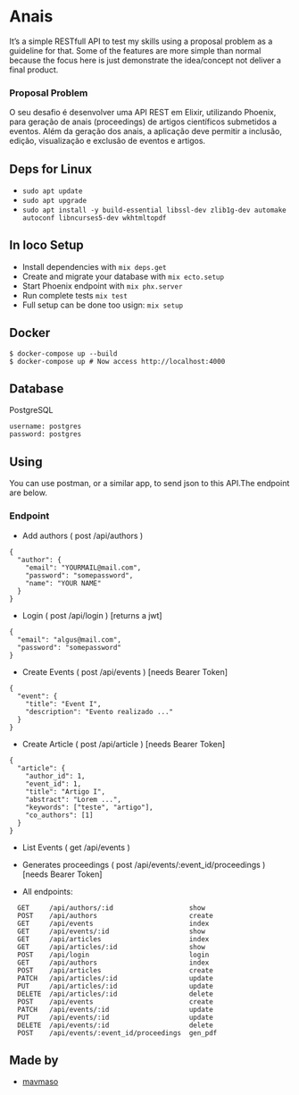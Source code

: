 # Anais

It’s a simple RESTfull API to test my skills using a proposal problem as a guideline for that. Some of the features are more simple than normal because the focus here is
just demonstrate the idea/concept not deliver a final product.

### Proposal Problem

  O seu desafio é desenvolver uma API REST em Elixir, utilizando Phoenix, para geração de anais (proceedings) de artigos científicos submetidos a eventos. Além da geração dos anais, a aplicação deve permitir a inclusão, edição, visualização e exclusão de eventos e artigos.

## Deps for Linux

- `sudo apt update`
- `sudo apt upgrade`
- `sudo apt install -y build-essential libssl-dev zlib1g-dev automake autoconf libncurses5-dev wkhtmltopdf`

## In loco Setup

- Install dependencies with `mix deps.get`
- Create and migrate your database with `mix ecto.setup`
- Start Phoenix endpoint with `mix phx.server`
- Run complete tests `mix test`
- Full setup can be done too usign: `mix setup`

## Docker

```console
$ docker-compose up --build
$ docker-compose up # Now access http://localhost:4000
```

## Database
  PostgreSQL
  ```
  username: postgres
  password: postgres
  ```

## Using

 You can use postman, or a similar app, to send json to this API.The endpoint are below.


### Endpoint

 - Add authors ( post /api/authors )
  ```
  {
    "author": {
      "email": "YOURMAIL@mail.com",
      "password": "somepassword",
      "name": "YOUR NAME"
    }
  }
  ```

 - Login ( post /api/login ) [returns a jwt]
  ```
  {
    "email": "algus@mail.com",
    "password": "somepassword"
  }
  ```

 - Create Events ( post /api/events ) [needs Bearer Token]
  ```
  {
    "event": {
      "title": "Event I",
      "description": "Evento realizado ..."
    }
  }
  ```

 - Create Article ( post /api/article ) [needs Bearer Token]
  ```
  {
    "article": {
      "author_id": 1,
      "event_id": 1,
      "title": "Artigo I",
      "abstract": "Lorem ...",
      "keywords": ["teste", "artigo"],
      "co_authors": [1]
    }
  }
  ```

 - List Events ( get /api/events )

 - Generates proceedings ( post /api/events/:event_id/proceedings ) [needs Bearer Token]

 - All endpoints:
  ```
    GET     /api/authors/:id                   show
    POST    /api/authors                       create
    GET     /api/events                        index
    GET     /api/events/:id                    show
    GET     /api/articles                      index
    GET     /api/articles/:id                  show
    POST    /api/login                         login
    GET     /api/authors                       index
    POST    /api/articles                      create
    PATCH   /api/articles/:id                  update
    PUT     /api/articles/:id                  update
    DELETE  /api/articles/:id                  delete
    POST    /api/events                        create
    PATCH   /api/events/:id                    update
    PUT     /api/events/:id                    update
    DELETE  /api/events/:id                    delete
    POST    /api/events/:event_id/proceedings  gen_pdf
  ```

## Made by

 - [mavmaso](https://github.com/mavmaso)
